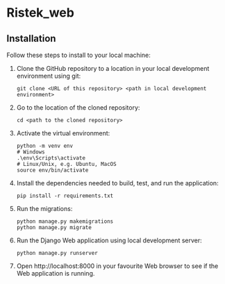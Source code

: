 # Ristek_web

## Installation

Follow these steps to install to your local machine:
1. Clone the GitHub repository to a location in your local development environment using git:
   ```shell
   git clone <URL of this repository> <path in local development environment>
   ```

2. Go to the location of the cloned repository:
   ```shell
   cd <path to the cloned repository>
   ```

3. Activate the virtual environment:
   ```shell
   python -m venv env
   # Windows
   .\env\Scripts\activate
   # Linux/Unix, e.g. Ubuntu, MacOS
   source env/bin/activate
   ```

4. Install the dependencies needed to build, test, and run the application:

   ```shell
   pip install -r requirements.txt
   ```

5. Run the migrations:
   ```shell
   python manage.py makemigrations
   python manage.py migrate
   ``` 

6. Run the Django Web application using local development server:

   ```shell
   python manage.py runserver
   ```

7. Open http://localhost:8000 in your favourite Web browser to see if the Web
   application is running.